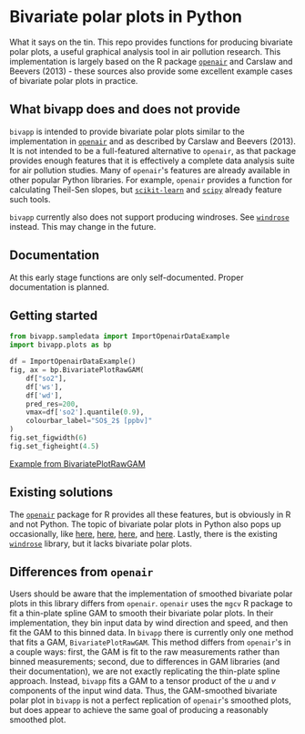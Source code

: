 # Bivariate polar plots in Python
What it says on the tin. This repo provides functions for producing bivariate polar plots, a useful graphical analysis tool in air pollution research. This implementation is largely based on the R package [`openair`](https://github.com/openair-project/openair/tree/master) and Carslaw and Beevers (2013) - these sources also provide some excellent example cases of bivariate polar plots in practice.

## What bivapp does and does not provide
`bivapp` is intended to provide bivariate polar plots similar to the implementation in [`openair`](https://github.com/openair-project/openair/tree/master) and as described by Carslaw and Beevers (2013). It is not intended to be a full-featured alternative to `openair`, as that package provides enough features that it is effectively a complete data analysis suite for air pollution studies. Many of `openair`'s features are already available in other popular Python libraries. For example, `openair` provides a function for calculating Theil-Sen slopes, but [`scikit-learn`](https://scikit-learn.org/stable/auto_examples/linear_model/plot_theilsen.html) and [`scipy`](https://docs.scipy.org/doc/scipy/reference/generated/scipy.stats.theilslopes.html) already feature such tools.

`bivapp` currently also does not support producing windroses. See [`windrose`](https://github.com/python-windrose/windrose) instead. This may change in the future.

## Documentation
At this early stage functions are only self-documented. Proper documentation is planned.

## Getting started
```python
from bivapp.sampledata import ImportOpenairDataExample
import bivapp.plots as bp

df = ImportOpenairDataExample()
fig, ax = bp.BivariatePlotRawGAM(
    df["so2"], 
    df['ws'], 
    df['wd'], 
    pred_res=200, 
    vmax=df['so2'].quantile(0.9),
    colourbar_label="SO$_2$ [ppbv]"
)
fig.set_figwidth(6)
fig.set_figheight(4.5)
```
[Example from BivariatePlotRawGAM](/examples/images/example_openair_so2_raw_gam.png)

## Existing solutions
The [`openair`](https://github.com/openair-project/openair/tree/master) package for R provides all these features, but is obviously in R and not Python. The topic of bivariate polar plots in Python also pops up occasionally, like [here](https://stackoverflow.com/questions/61940629/bivariate-polar-plots-in-python), [here](https://stackoverflow.com/questions/61702585/pollution-rose-plot-gridded), [here](https://stackoverflow.com/questions/9071084/how-to-create-a-polar-contour-plot), and [here](https://blog.rtwilson.com/producing-polar-contour-plots-with-matplotlib/). Lastly, there is the existing [`windrose`](https://github.com/python-windrose/windrose) library, but it lacks bivariate polar plots.

## Differences from `openair`
Users should be aware that the implementation of smoothed bivariate polar plots in this library differs from `openair`. `openair` uses the `mgcv` R package to fit a thin-plate spline GAM to smooth their bivariate polar plots. In their implementation, they bin input data by wind direction and speed, and then fit the GAM to this binned data. In `bivapp` there is currently only one method that fits a GAM, `BivariatePlotRawGAM`. This method differs from `openair`'s in a couple ways: first, the GAM is fit to the raw measurements rather than binned measurements; second, due to differences in GAM libraries (and their documentation), we are not exactly replicating the thin-plate spline approach. Instead, `bivapp` fits a GAM to a tensor product of the $u$ and $v$ components of the input wind data. Thus, the GAM-smoothed bivariate polar plot in `bivapp` is not a perfect replication of `openair`'s smoothed plots, but does appear to achieve the same goal of producing a reasonably smoothed plot.
